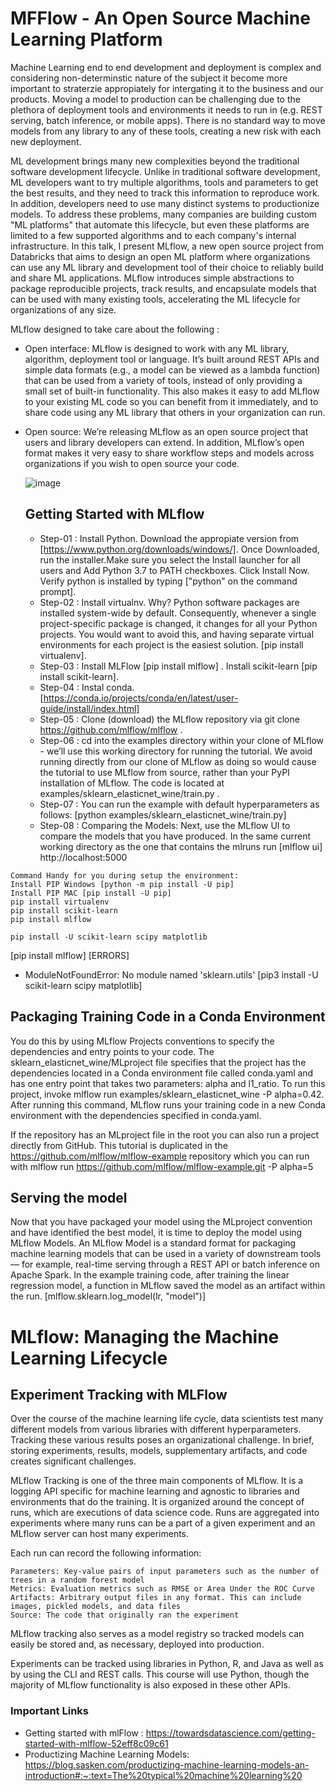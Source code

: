 # MFFlow - An Open Source Machine Learning Platform
Machine Learning end to end development and deployment is complex and considering non-determinstic nature of the subject it become more important to straterzie appropiately for intergating it to the business and our products. Moving a model to production can be challenging due to the plethora of deployment tools and environments it needs to run in (e.g. REST serving, batch inference, or mobile apps). There is no standard way to move models from any library to any of these tools, creating a new risk with each new deployment.

ML development brings many new complexities beyond the traditional software development lifecycle. Unlike in traditional software development, ML developers want to try multiple algorithms, tools and parameters to get the best results, and they need to track this information to reproduce work. In addition, developers need to use many distinct systems to productionize models. To address these problems, many companies are building custom "ML platforms" that automate this lifecycle, but even these platforms are limited to a few supported algorithms and to each company's internal infrastructure. In this talk, I present MLflow, a new open source project from Databricks that aims to design an open ML platform where organizations can use any ML library and development tool of their choice to reliably build and share ML applications. MLflow introduces simple abstractions to package reproducible projects, track results, and encapsulate models that can be used with many existing tools, accelerating the ML lifecycle for organizations of any size.

MLflow designed to take care about the following :
* Open interface: MLflow is designed to work with any ML library, algorithm, deployment tool or language. It’s built around REST APIs and simple data formats (e.g., a model can be   viewed as a lambda function) that can be used from a variety of tools, instead of only providing a small set of built-in functionality. This also makes it easy to add MLflow to 
  your existing ML code so you can benefit from it immediately, and to share code using any ML library that others in your organization can run.
* Open source: We’re releasing MLflow as an open source project that users and library developers can extend. In addition, MLflow’s open format makes it very easy to share 
  workflow steps and models across organizations if you wish to open source your code.
  
  ![image](https://user-images.githubusercontent.com/13011167/91650638-a9f00300-ea9f-11ea-8218-e68cb5de129b.png)
  
  ## Getting Started with MLflow
  * Step-01 : Install Python. Download the appropiate version from [https://www.python.org/downloads/windows/]. Once Downloaded, run the installer.Make sure you select the Install launcher for all users and Add Python 3.7 to PATH checkboxes. Click Install Now. Verify python is installed by typing ["python" on the command prompt].
  * Step-02 : Install virtualnv. Why? Python software packages are installed system-wide by default. Consequently, whenever a single project-specific package is changed, it changes for all your Python projects. You would want to avoid this, and having separate virtual environments for each project is the easiest solution. [pip install virtualenv].
  * Step-03 : Install MLFlow [pip install mlflow] . Install scikit-learn [pip install scikit-learn].
  * Step-04 : Instal conda. [https://conda.io/projects/conda/en/latest/user-guide/install/index.html]
  * Step-05 : Clone (download) the MLflow repository via git clone https://github.com/mlflow/mlflow .
  * Step-06 : cd into the examples directory within your clone of MLflow - we’ll use this working directory for running the tutorial. We avoid running directly from our clone of MLflow as doing so would cause the tutorial to use MLflow from source, rather than your PyPI installation of MLflow. The code is located at examples/sklearn_elasticnet_wine/train.py .
  * Step-07 : You can run the example with default hyperparameters as follows: [python examples/sklearn_elasticnet_wine/train.py]
  * Step-08 : Comparing the Models: Next, use the MLflow UI to compare the models that you have produced. In the same current working directory as the one that contains the mlruns run [mlflow ui] http://localhost:5000

```
Command Handy for you during setup the environment:
Install PIP Windows [python -m pip install -U pip]
Install PIP MAC [pip install -U pip]
pip install virtualenv
pip install scikit-learn
pip install mlflow

pip install -U scikit-learn scipy matplotlib
```
  
  [pip install mlflow]
  [ERRORS]
  * ModuleNotFoundError: No module named 'sklearn.utils' [pip3 install -U scikit-learn scipy matplotlib]
  
  ## Packaging Training Code in a Conda Environment
  You do this by using MLflow Projects conventions to specify the dependencies and entry points to your code. The sklearn_elasticnet_wine/MLproject file specifies that the project has the dependencies located in a Conda environment file called conda.yaml and has one entry point that takes two parameters: alpha and l1_ratio.
  To run this project, invoke mlflow run examples/sklearn_elasticnet_wine -P alpha=0.42. After running this command, MLflow runs your training code in a new Conda environment with the dependencies specified in conda.yaml.

If the repository has an MLproject file in the root you can also run a project directly from GitHub. This tutorial is duplicated in the https://github.com/mlflow/mlflow-example repository which you can run with mlflow run https://github.com/mlflow/mlflow-example.git -P alpha=5

## Serving the model
Now that you have packaged your model using the MLproject convention and have identified the best model, it is time to deploy the model using MLflow Models. An MLflow Model is a standard format for packaging machine learning models that can be used in a variety of downstream tools — for example, real-time serving through a REST API or batch inference on Apache Spark.
In the example training code, after training the linear regression model, a function in MLflow saved the model as an artifact within the run.
[mlflow.sklearn.log_model(lr, "model")]

# MLflow: Managing the Machine Learning Lifecycle 

## Experiment Tracking with MLFlow
Over the course of the machine learning life cycle, data scientists test many different models from various libraries with different hyperparameters. Tracking these various results poses an organizational challenge. In brief, storing experiments, results, models, supplementary artifacts, and code creates significant challenges.

MLflow Tracking is one of the three main components of MLflow. It is a logging API specific for machine learning and agnostic to libraries and environments that do the training. It is organized around the concept of runs, which are executions of data science code. Runs are aggregated into experiments where many runs can be a part of a given experiment and an MLflow server can host many experiments.

Each run can record the following information:

    Parameters: Key-value pairs of input parameters such as the number of trees in a random forest model
    Metrics: Evaluation metrics such as RMSE or Area Under the ROC Curve
    Artifacts: Arbitrary output files in any format. This can include images, pickled models, and data files
    Source: The code that originally ran the experiment

MLflow tracking also serves as a model registry so tracked models can easily be stored and, as necessary, deployed into production.

Experiments can be tracked using libraries in Python, R, and Java as well as by using the CLI and REST calls. This course will use Python, though the majority of MLflow functionality is also exposed in these other APIs.

















  
  ### Important Links
  * Getting started with mlFlow : https://towardsdatascience.com/getting-started-with-mlflow-52eff8c09c61
  * Productizing Machine Learning Models: https://blog.sasken.com/productizing-machine-learning-models-an-introduction#:~:text=The%20typical%20machine%20learning%20
